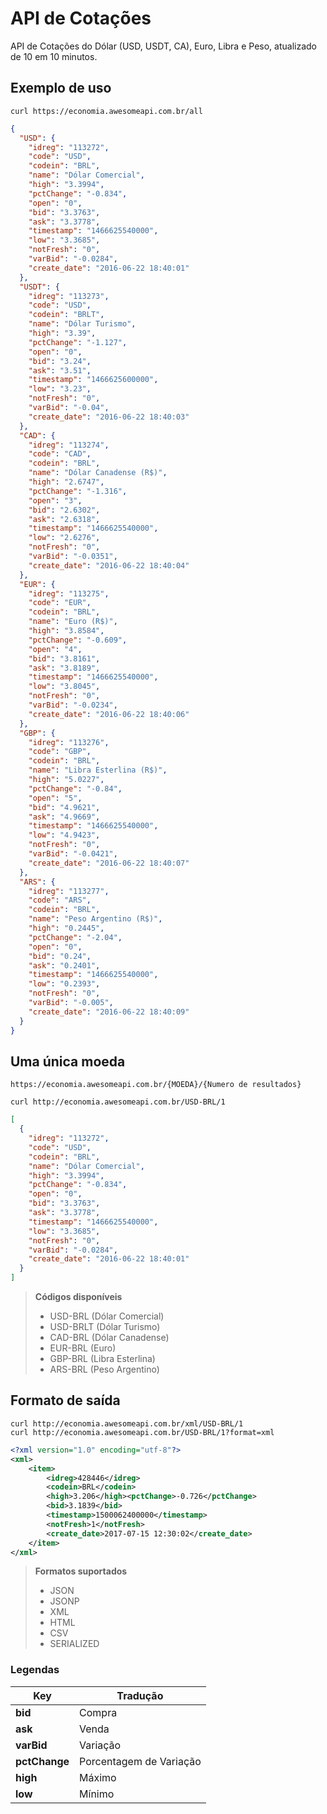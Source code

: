 # API de Cotações
API de Cotações do Dólar (USD, USDT, CA), Euro, Libra e Peso, atualizado de 10 em 10 minutos.

## Exemplo de uso

```
curl https://economia.awesomeapi.com.br/all
```
```json
{
  "USD": {
    "idreg": "113272",
    "code": "USD",
    "codein": "BRL",
    "name": "Dólar Comercial",
    "high": "3.3994",
    "pctChange": "-0.834",
    "open": "0",
    "bid": "3.3763",
    "ask": "3.3778",
    "timestamp": "1466625540000",
    "low": "3.3685",
    "notFresh": "0",
    "varBid": "-0.0284",
    "create_date": "2016-06-22 18:40:01"
  },
  "USDT": {
    "idreg": "113273",
    "code": "USD",
    "codein": "BRLT",
    "name": "Dólar Turismo",
    "high": "3.39",
    "pctChange": "-1.127",
    "open": "0",
    "bid": "3.24",
    "ask": "3.51",
    "timestamp": "1466625600000",
    "low": "3.23",
    "notFresh": "0",
    "varBid": "-0.04",
    "create_date": "2016-06-22 18:40:03"
  },
  "CAD": {
    "idreg": "113274",
    "code": "CAD",
    "codein": "BRL",
    "name": "Dólar Canadense (R$)",
    "high": "2.6747",
    "pctChange": "-1.316",
    "open": "3",
    "bid": "2.6302",
    "ask": "2.6318",
    "timestamp": "1466625540000",
    "low": "2.6276",
    "notFresh": "0",
    "varBid": "-0.0351",
    "create_date": "2016-06-22 18:40:04"
  },
  "EUR": {
    "idreg": "113275",
    "code": "EUR",
    "codein": "BRL",
    "name": "Euro (R$)",
    "high": "3.8584",
    "pctChange": "-0.609",
    "open": "4",
    "bid": "3.8161",
    "ask": "3.8189",
    "timestamp": "1466625540000",
    "low": "3.8045",
    "notFresh": "0",
    "varBid": "-0.0234",
    "create_date": "2016-06-22 18:40:06"
  },
  "GBP": {
    "idreg": "113276",
    "code": "GBP",
    "codein": "BRL",
    "name": "Libra Esterlina (R$)",
    "high": "5.0227",
    "pctChange": "-0.84",
    "open": "5",
    "bid": "4.9621",
    "ask": "4.9669",
    "timestamp": "1466625540000",
    "low": "4.9423",
    "notFresh": "0",
    "varBid": "-0.0421",
    "create_date": "2016-06-22 18:40:07"
  },
  "ARS": {
    "idreg": "113277",
    "code": "ARS",
    "codein": "BRL",
    "name": "Peso Argentino (R$)",
    "high": "0.2445",
    "pctChange": "-2.04",
    "open": "0",
    "bid": "0.24",
    "ask": "0.2401",
    "timestamp": "1466625540000",
    "low": "0.2393",
    "notFresh": "0",
    "varBid": "-0.005",
    "create_date": "2016-06-22 18:40:09"
  }
}
```

## Uma única moeda
```
https://economia.awesomeapi.com.br/{MOEDA}/{Numero de resultados}
```
```
curl http://economia.awesomeapi.com.br/USD-BRL/1
```
```json
[
  {
    "idreg": "113272",
    "code": "USD",
    "codein": "BRL",
    "name": "Dólar Comercial",
    "high": "3.3994",
    "pctChange": "-0.834",
    "open": "0",
    "bid": "3.3763",
    "ask": "3.3778",
    "timestamp": "1466625540000",
    "low": "3.3685",
    "notFresh": "0",
    "varBid": "-0.0284",
    "create_date": "2016-06-22 18:40:01"
  }
]
```
> **Códigos disponíveis**
> - USD-BRL (Dólar Comercial)
> - USD-BRLT (Dólar Turismo)
> - CAD-BRL (Dólar Canadense)
> - EUR-BRL (Euro)
> - GBP-BRL (Libra Esterlina)
> - ARS-BRL (Peso Argentino)

## Formato de saída
```
curl http://economia.awesomeapi.com.br/xml/USD-BRL/1
curl http://economia.awesomeapi.com.br/USD-BRL/1?format=xml
```
```xml
<?xml version="1.0" encoding="utf-8"?>
<xml>
	<item>
		<idreg>428446</idreg>
		<codein>BRL</codein>
		<high>3.206</high><pctChange>-0.726</pctChange>
		<bid>3.1839</bid>
		<timestamp>1500062400000</timestamp>
		<notFresh>1</notFresh>
		<create_date>2017-07-15 12:30:02</create_date>
	</item>
</xml>

```
> **Formatos suportados**
> - JSON
> - JSONP
> - XML
> - HTML
> - CSV
> - SERIALIZED

### Legendas
Key | Tradução
-------- | ---
**bid** | Compra
**ask** | Venda
**varBid** | Variação
**pctChange** |  Porcentagem de Variação
**high** | Máximo
**low** | Mínimo

